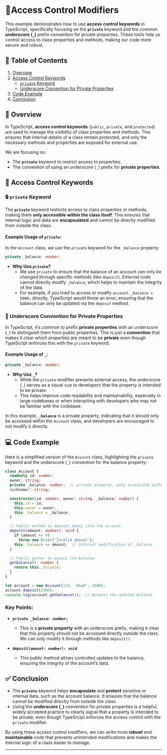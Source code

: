 # 🏦Access Control Modifiers

This example demonstrates how to use **access control keywords** in TypeScript, specifically focusing on the **`private`** keyword and the common **underscore (`_`)** prefix convention for private properties. These tools help us control access to class properties and methods, making our code more secure and robust.

## 📑 Table of Contents

1. [Overview](#overview)
2. [Access Control Keywords](#access-control-keywords)
   - [`private` Keyword](#private-keyword)
   - [Underscore Convention for Private Properties](#underscore-convention-for-private-properties)
3. [Code Example](#code-example)
4. [Conclusion](#conclusion)

## 📌 Overview

In TypeScript, **access control keywords** (`public`, `private`, and `protected`) are used to manage the visibility of class properties and methods. This ensures that internal details of a class remain protected, and only the necessary methods and properties are exposed for external use. 

We are focusing on:
- The **`private`** keyword to restrict access to properties.
- The convention of using an underscore (`_`) prefix for **private properties**.

## 🔑 Access Control Keywords

### 🔒 `private` Keyword

The **`private`** keyword restricts access to class properties or methods, making them **only accessible within the class itself**. This ensures that internal logic and data are **encapsulated** and cannot be directly modified from outside the class.

#### Example Usage of `private`:

In the `Account` class, we use the `private` keyword for the `_balance` property:

```typescript
private _balance: number;
```

- **Why Use `private`?**  
  - We use `private` to ensure that the balance of an account can only be changed through specific methods (like `deposit`). External code cannot directly modify `_balance`, which helps to maintain the integrity of the data.
  - For example, if you tried to access or modify `account._balance = 5000;` directly, TypeScript would throw an error, ensuring that the balance can only be updated via the `deposit` method.

### 🔄 Underscore Convention for Private Properties

In TypeScript, it’s common to prefix **private properties** with an underscore (`_`) to distinguish them from public properties. This is just a **convention** that makes it clear which properties are meant to be **private** even though TypeScript enforces this with the `private` keyword.

#### Example Usage of `_`:

```typescript
private _balance: number;
```

- **Why Use `_`?**  
  - While the `private` modifier prevents external access, the underscore (`_`) serves as a visual cue to developers that the property is intended to be private.
  - This helps improve code readability and maintainability, especially in large codebases or when interacting with developers who may not be familiar with the codebase. 

In this example, **`_balance`** is a private property, indicating that it should only be accessed within the `Account` class, and developers are encouraged to not modify it directly.

## 💻 Code Example

Here is a simplified version of the `Account` class, highlighting the `private` keyword and the underscore (`_`) convention for the balance property:

```typescript
class Account {
  readonly id: number;
  owner: string;
  private _balance: number;  // private property, only accessible within the class
  nickname?: string;

  constructor(id: number, owner: string, _balance: number) {
    this.id = id;
    this.owner = owner;
    this._balance = _balance;
  }

  // Public method to deposit money into the account
  deposit(amount: number): void {
    if (amount <= 0)
      throw new Error('Invalid amount');
    this._balance += amount;  // internal modification of _balance
  }

  // Public getter to access the balance
  getbalance(): number {
    return this._balance;
  }
}

let account = new Account(123, 'Ahad', 1000);
account.deposit(2000);
console.log(account.getbalance());  // Outputs the updated balance
```

### Key Points:
- **`private _balance: number;`**  
  - This is a **private property** with an underscore prefix, making it clear that this property should not be accessed directly outside the class. We can only modify it through methods like `deposit()`.
  
- **`deposit(amount: number): void`**  
  - This public method allows controlled updates to the balance, ensuring the integrity of the account’s data.

## ✅ Conclusion

- The **`private`** keyword helps **encapsulate** and **protect** sensitive or internal data, such as the account balance. It ensures that the balance cannot be modified directly from outside the class.
- Using the **underscore (`_`)** convention for private properties is a helpful, widely accepted practice to clearly signal that a property is intended to be private, even though TypeScript enforces the access control with the `private` modifier.
  
By using these access control modifiers, we can write more **robust** and **maintainable** code that prevents unintended modifications and makes the internal logic of a class easier to manage.

---
